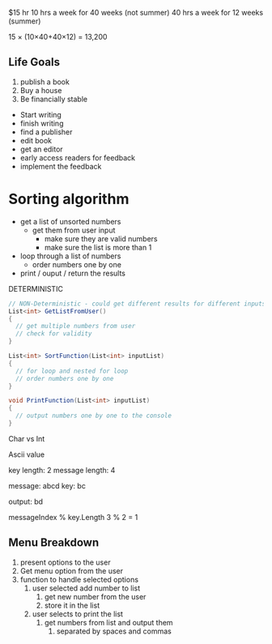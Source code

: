 
$15 hr
10 hrs a week for 40 weeks (not summer)
40 hrs a week for 12 weeks (summer)

15 × (10×40+40×12) = 13,200

## Life Goals

1. publish a book
2. Buy a house
3. Be financially stable

- Start writing
- finish writing
- find a publisher
- edit book
- get an editor
- early access readers for feedback
- implement the feedback

# Sorting algorithm

- get a list of unsorted numbers
  - get them from user input
    - make sure they are valid numbers
    - make sure the list is more than 1
- loop through a list of numbers
  - order numbers one by one
- print / ouput / return the results

DETERMINISTIC

```c#
// NON-Deterministic - could get different results for different inputs
List<int> GetListFromUser()
{
  // get multiple numbers from user
  // check for validity
}

List<int> SortFunction(List<int> inputList)
{
  // for loop and nested for loop
  // order numbers one by one 
}

void PrintFunction(List<int> inputList)
{
  // output numbers one by one to the console
}

```

Char vs Int

Ascii value

key length: 2
message length: 4

message: abcd
key: bc

output: bd

messageIndex % key.Length
3 % 2 = 1

## Menu Breakdown

1. present options to the user
2. Get menu option from the user
3. function to handle selected options
   1. user selected add number to list
      1. get new number from the user
      2. store it in the list
   2. user selects to print the list
      1. get numbers from list and output them
         1. separated by spaces and commas
